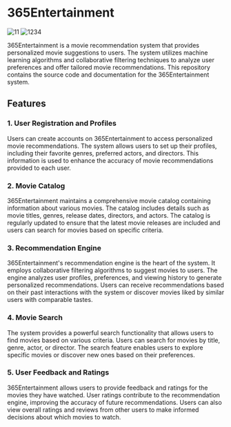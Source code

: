 365Entertainment
================
![11](https://github.com/PurnaChandar26/365Entertainment/assets/97793147/63de2864-1e29-44fb-b0c4-d3645f82690f)
![1234](https://github.com/PurnaChandar26/365Entertainment/assets/97793147/d88e757e-ebdb-438b-9fbc-4f5797f1e66f)


365Entertainment is a movie recommendation system that provides personalized movie suggestions to users. The system utilizes machine learning algorithms and collaborative filtering techniques to analyze user preferences and offer tailored movie recommendations. This repository contains the source code and documentation for the 365Entertainment system.

Features
--------

### 1\. User Registration and Profiles

Users can create accounts on 365Entertainment to access personalized movie recommendations. The system allows users to set up their profiles, including their favorite genres, preferred actors, and directors. This information is used to enhance the accuracy of movie recommendations provided to each user.

### 2\. Movie Catalog

365Entertainment maintains a comprehensive movie catalog containing information about various movies. The catalog includes details such as movie titles, genres, release dates, directors, and actors. The catalog is regularly updated to ensure that the latest movie releases are included and users can search for movies based on specific criteria.

### 3\. Recommendation Engine

365Entertainment's recommendation engine is the heart of the system. It employs collaborative filtering algorithms to suggest movies to users. The engine analyzes user profiles, preferences, and viewing history to generate personalized recommendations. Users can receive recommendations based on their past interactions with the system or discover movies liked by similar users with comparable tastes.

### 4\. Movie Search

The system provides a powerful search functionality that allows users to find movies based on various criteria. Users can search for movies by title, genre, actor, or director. The search feature enables users to explore specific movies or discover new ones based on their preferences.

### 5\. User Feedback and Ratings

365Entertainment allows users to provide feedback and ratings for the movies they have watched. User ratings contribute to the recommendation engine, improving the accuracy of future recommendations. Users can also view overall ratings and reviews from other users to make informed decisions about which movies to watch.
